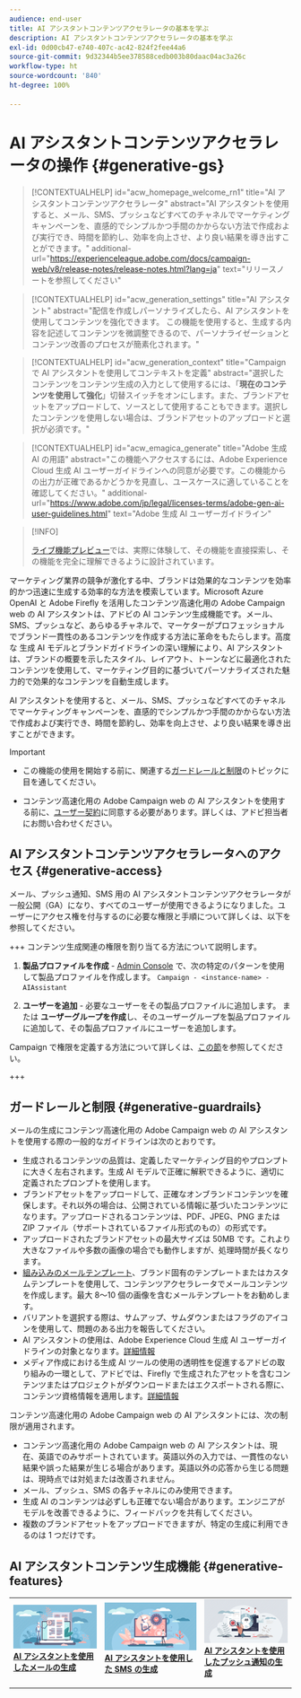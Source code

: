 ```yaml
---
audience: end-user
title: AI アシスタントコンテンツアクセラレータの基本を学ぶ
description: AI アシスタントコンテンツアクセラレータの基本を学ぶ
exl-id: 0d00cb47-e740-407c-ac42-824f2fee44a6
source-git-commit: 9d32344b5ee378588cedb003b80daac04ac3a26c
workflow-type: ht
source-wordcount: '840'
ht-degree: 100%

---
```


# AI アシスタントコンテンツアクセラレータの操作  {#generative-gs}

>[!CONTEXTUALHELP]
>id="acw_homepage_welcome_rn1"
>title="AI アシスタントコンテンツアクセラレータ"
>abstract="AI アシスタントを使用すると、メール、SMS、プッシュなどすべてのチャネルでマーケティングキャンペーンを、直感的でシンプルかつ手間のかからない方法で作成および実行でき、時間を節約し、効率を向上させ、より良い結果を導き出すことができます。"
>additional-url="https://experienceleague.adobe.com/docs/campaign-web/v8/release-notes/release-notes.html?lang=ja" text="リリースノートを参照してください"


>[!CONTEXTUALHELP]
>id="acw_generation_settings"
>title="AI アシスタント"
>abstract="配信を作成しパーソナライズしたら、AI アシスタントを使用してコンテンツを強化できます。 この機能を使用すると、生成する内容を記述してコンテンツを微調整できるので、パーソナライゼーションとコンテンツ改善のプロセスが簡素化されます。"


>[!CONTEXTUALHELP]
>id="acw_generation_context"
>title="Campaign で AI アシスタントを使用してコンテキストを定義"
>abstract="選択したコンテンツをコンテンツ生成の入力として使用するには、「**現在のコンテンツを使用して強化**」切替スイッチをオンにします。また、ブランドアセットをアップロードして、ソースとして使用することもできます。選択したコンテンツを使用しない場合は、ブランドアセットのアップロードと選択が必須です。"

>[!CONTEXTUALHELP]
>id="acw_emagica_generate"
>title="Adobe 生成 AI の用語"
>abstract="この機能へアクセスするには、Adobe Experience Cloud 生成 AI ユーザーガイドラインへの同意が必要です。この機能からの出力が正確であるかどうかを見直し、ユースケースに適していることを確認してください。"
>additional-url="https://www.adobe.com/jp/legal/licenses-terms/adobe-gen-ai-user-guidelines.html" text="Adobe 生成 AI ユーザーガイドライン"

>[!INFO]
>
>[ライブ機能プレビュー](https://experienceleague.adobe.com/ja/apps/journey-optimizer/ai-assistant-content-accelerator)では、実際に体験して、その機能を直接探索し、その機能を完全に理解できるように設計されています。


マーケティング業界の競争が激化する中、ブランドは効果的なコンテンツを効率的かつ迅速に生成する効率的な方法を模索しています。Microsoft Azure OpenAI と Adobe Firefly を活用したコンテンツ高速化用の Adobe Campaign web の AI アシスタントは、アドビの AI コンテンツ生成機能です。メール、SMS、プッシュなど、あらゆるチャネルで、マーケターがプロフェッショナルでブランド一貫性のあるコンテンツを作成する方法に革命をもたらします。高度な 生成 AI モデルとブランドガイドラインの深い理解により、AI アシスタントは、ブランドの概要を示したスタイル、レイアウト、トーンなどに最適化されたコンテンツを使用して、マーケティング目的に基づいてパーソナライズされた魅力的で効果的なコンテンツを自動生成します。

AI アシスタントを使用すると、メール、SMS、プッシュなどすべてのチャネルでマーケティングキャンペーンを、直感的でシンプルかつ手間のかからない方法で作成および実行でき、時間を節約し、効率を向上させ、より良い結果を導き出すことができます。

>[!IMPORTANT]
>
>* この機能の使用を開始する前に、関連する[ガードレールと制限](#generative-guardrails)のトピックに目を通してください。
>
>* コンテンツ高速化用の Adobe Campaign web の AI アシスタントを使用する前に、[ユーザー契約](https://www.adobe.com/legal/licenses-terms/adobe-dx-gen-ai-user-guidelines.html)に同意する必要があります。詳しくは、アドビ担当者にお問い合わせください。

## AI アシスタントコンテンツアクセラレータへのアクセス {#generative-access}

メール、プッシュ通知、SMS 用の AI アシスタントコンテンツアクセラレータが一般公開（GA）になり、すべてのユーザーが使用できるようになりました。ユーザーにアクセス権を付与するのに必要な権限と手順について詳しくは、以下を参照してください。

+++  コンテンツ生成関連の権限を割り当てる方法について説明します。

1. **製品プロファイルを作成** - [Admin Console](https://stage.adminconsole.adobe.com/) で、次の特定のパターンを使用して製品プロファイルを作成します。
   `Campaign - <instance-name> - AIAssistant`

1. **ユーザーを追加** - 必要なユーザーをその製品プロファイルに追加します。
または
   **ユーザーグループを作成**&#x200B;し、そのユーザーグループを製品プロファイルに追加して、その製品プロファイルにユーザーを追加します。

Campaign で権限を定義する方法について詳しくは、[この節](../get-started/permissions.md)を参照してください。

+++

## ガードレールと制限 {#generative-guardrails}

メールの生成にコンテンツ高速化用の Adobe Campaign web の AI アシスタントを使用する際の一般的なガイドラインは次のとおりです。

* 生成されるコンテンツの品質は、定義したマーケティング目的やプロンプトに大きく左右されます。生成 AI モデルで正確に解釈できるように、適切に定義されたプロンプトを使用します。 
* ブランドアセットをアップロードして、正確なオンブランドコンテンツを確保します。それ以外の場合は、公開されている情報に基づいたコンテンツになります。アップロードされるコンテンツは、PDF、JPEG、PNG または ZIP ファイル（サポートされているファイル形式のもの）の形式です。
* アップロードされたブランドアセットの最大サイズは 50MB です。これより大きなファイルや多数の画像の場合でも動作しますが、処理時間が長くなります。
* [組み込みのメールテンプレート](../email/create-email-templates.md)、ブランド固有のテンプレートまたはカスタムテンプレートを使用して、コンテンツアクセラレータでメールコンテンツを作成します。最大 8～10 個の画像を含むメールテンプレートをお勧めします。
* バリアントを選択する際は、サムアップ、サムダウンまたはフラグのアイコンを使用して、問題のある出力を報告してください。
* AI アシスタントの使用は、Adobe Experience Cloud 生成 AI ユーザーガイドラインの対象となります。[詳細情報](https://www.adobe.com/legal/licenses-terms/adobe-dx-gen-ai-user-guidelines.html)
* メディア作成における生成 AI ツールの使用の透明性を促進するアドビの取り組みの一環として、アドビでは、Firefly で生成されたアセットを含むコンテンツまたはプロジェクトがダウンロードまたはエクスポートされる際に、コンテンツ資格情報を適用します。[詳細情報](https://helpx.adobe.com/jp/firefly/using/content-credentials.html)

コンテンツ高速化用の Adobe Campaign web の AI アシスタントには、次の制限が適用されます。

* コンテンツ高速化用の Adobe Campaign web の AI アシスタントは、現在、英語でのみサポートされています。英語以外の入力では、一貫性のない結果や誤った結果が生じる場合があります。英語以外の応答から生じる問題は、現時点では対処または改善されません。
* メール、プッシュ、SMS の各チャネルにのみ使用できます。
* 生成 AI のコンテンツは必ずしも正確でない場合があります。エンジニアがモデルを改善できるように、フィードバックを共有してください。
* 複数のブランドアセットをアップロードできますが、特定の生成に利用できるのは 1 つだけです。

## AI アシスタントコンテンツ生成機能 {#generative-features}

<table style="table-layout:fixed"><tr style="border: 0;">
<td>
<a href="generative-content.md">
<img alt="メール生成" src="assets/do-not-localize/text-genai.jpeg">
</a>
<div>
<a href="generative-content.md"><strong>AI アシスタントを使用したメールの生成</strong></a>
</div>
<p>
</td>
<td>
<a href="generative-sms.md">
<img alt="SMS の生成" src="assets/do-not-localize/image-genai.jpeg">
</a>
<div><a href="generative-sms.md"><strong>AI アシスタントを使用した SMS の生成</strong>
</div>
<p>
</td>
<td>
<a href="generative-push.md">
<img alt="プッシュの生成" src="assets/do-not-localize/email-genai.jpeg">
</a>
<div>
<a href="generative-push.md"><strong>AI アシスタントを使用したプッシュ通知の生成</strong></a>
</div>
<p></td>
</tr></table>
